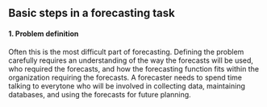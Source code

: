 ## Basic steps in a forecasting task

#### 1. Problem definition
Often this is the most difficult part of forecasting. Defining the problem carefully requires an understanding of the
way the forecasts will be used, who required the forecasts, and how the forecasting function fits within the
organization requiring the forecasts. A forecaster needs to spend time talking to everytone who will be involved in
collecting data, maintaining databases, and using the forecasts for future planning.
